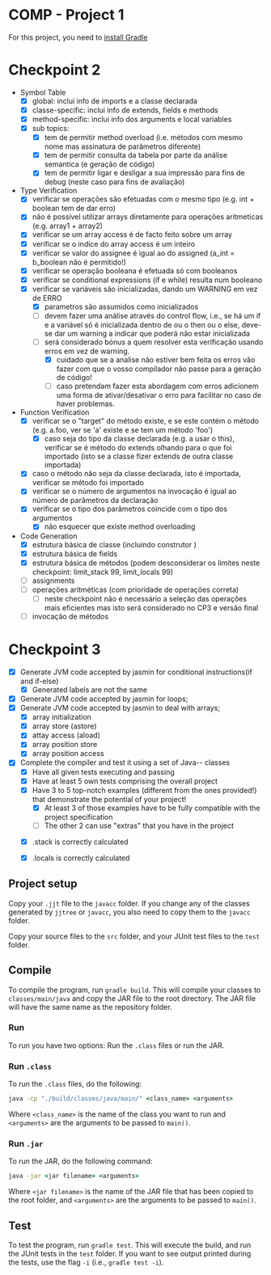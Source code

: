 # COMP - Project 1

For this project, you need to [install Gradle](https://gradle.org/install/)

# Checkpoint 2

* Symbol Table
    - [x] global: inclui info de imports e a classe declarada
    - [x] classe-specific: inclui info de extends, fields e methods
    - [x] method-specific: inclui info dos arguments e local variables
    - [x] sub topics:
        * [x] tem de permitir method overload (i.e. métodos com mesmo nome mas assinatura de parâmetros diferente)
        * [x] tem de permitir consulta da tabela por parte da análise semantica (e geração de código)
        * [x] tem de permitir ligar e desligar a sua impressão para fins de debug (neste caso para fins de avaliação)
* Type Verification
    - [x] verificar se operações são efetuadas com o mesmo tipo (e.g. int + boolean tem de dar erro)
    - [x] não é possível utilizar arrays diretamente para operações aritmeticas (e.g. array1 + array2)
    - [x] verificar se um array access é de facto feito sobre um array
    - [x] verificar se o indice do array access é um inteiro
    - [x] verificar se valor do assignee é igual ao do assigned (a_int = b_boolean não é permitido!)
    - [x] verificar se operação booleana é efetuada só com booleanos
    - [x] verificar se conditional expressions (if e while) resulta num booleano
    - [x] verificar se variáveis são inicializadas, dando um WARNING em vez de ERRO
    	* [x] parametros são assumidos como inicializados
    	* [ ] devem fazer uma análise através do control flow, i.e., se há um if e a variável só é inicializada dentro de ou o then ou o else, deve-se dar um warning a indicar que poderá não estar inicializada
    	* [ ] será considerado bónus a quem resolver esta verificação usando erros em vez de warning.
            - [x] cuidado que se a analise não estiver bem feita os erros vão fazer com que o vosso compilador não passe para a geração de código!
			- [ ] caso pretendam fazer esta abordagem com erros adicionem uma forma de ativar/desativar o erro para facilitar no caso de haver problemas.
			
* Function Verification
	* [x] verificar se o "target" do método existe, e se este contém o método (e.g. a.foo, ver se 'a' existe e se tem um método 'foo')
	    - [x] caso seja do tipo da classe declarada (e.g. a usar o this), verificar se é método do extends olhando para o que foi importado (isto se a classe fizer extends de outra classe importada)
	* [x] caso o método não seja da classe declarada, isto é importada, verificar se método foi importado
	* [x] verificar se o número de argumentos na invocação é igual ao número de parâmetros da declaração
	* [x] verificar se o tipo dos parâmetros coincide com o tipo dos argumentos
	    - [x] não esquecer que existe method overloading
* Code Generation
    * [x] estrutura básica de classe (incluindo construtor <init>)
	* [x] estrutura básica de fields
	* [x] estrutura básica de métodos (podem desconsiderar os limites neste checkpoint: limit_stack 99, limit_locals 99)
	* [ ] assignments
	* [ ] operações aritméticas (com prioridade de operações correta)
		- [ ] neste checkpoint não é necessário a seleção das operações mais eficientes mas isto será considerado no CP3 e versão final
	* [ ] invocação de métodos
  
# Checkpoint 3
  * [x] Generate JVM code accepted by jasmin for conditional instructions(if and if-else)
    - [x] Generated labels are not the same
  * [x] Generate JVM code accepted by jasmin for loops;
  * [x] Generate JVM code accepted by jasmin to deal with arrays;
    - [x] array initialization
    - [x] array store (astore)
    - [x] attay access (aload)
    - [x] array position store
    - [x] array position access
  * [x] Complete the compiler and test it using a set of Java-- classes
    - [x] Have all given tests executing and passing
    - [x] Have at least 5 own tests comprising the overall project
    - [x] Have 3 to 5 top-notch examples (different from the ones provided!) that demonstrate the potential of your project!
      * [x] At least 3 of those examples have to be fully compatible with the project specification
      * [ ] The other 2 can use "extras" that you have in the project
    * [x] .stack is correctly calculated
    * [x] .locals is correctly calculated



## Project setup

Copy your ``.jjt`` file to the ``javacc`` folder. If you change any of the classes generated by ``jjtree`` or ``javacc``, you also need to copy them to the ``javacc`` folder.

Copy your source files to the ``src`` folder, and your JUnit test files to the ``test`` folder.

## Compile

To compile the program, run ``gradle build``. This will compile your classes to ``classes/main/java`` and copy the JAR file to the root directory. The JAR file will have the same name as the repository folder.

### Run

To run you have two options: Run the ``.class`` files or run the JAR.

### Run ``.class``

To run the ``.class`` files, do the following:

```cmd
java -cp "./build/classes/java/main/" <class_name> <arguments>
```

Where ``<class_name>`` is the name of the class you want to run and ``<arguments>`` are the arguments to be passed to ``main()``.

### Run ``.jar``

To run the JAR, do the following command:

```cmd
java -jar <jar filename> <arguments>
```

Where ``<jar filename>`` is the name of the JAR file that has been copied to the root folder, and ``<arguments>`` are the arguments to be passed to ``main()``.

## Test

To test the program, run ``gradle test``. This will execute the build, and run the JUnit tests in the ``test`` folder. If you want to see output printed during the tests, use the flag ``-i`` (i.e., ``gradle test -i``).